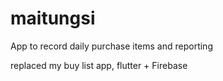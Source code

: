 # maitungsi

App to record daily purchase items and reporting

replaced my buy list app,
flutter + Firebase


